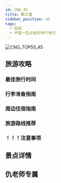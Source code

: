 ```yaml
---
id: CNG_45
title: 都江堰
sidebar_position: 45
tags:
  - 拾柒
  - 中国一生必去的50个地方
---
```

![CNG_TOP50_45](/img/love/CNG_TOP50/45.png)

## 旅游攻略

### 最佳旅行时间

### 行李准备指南

### 周边住宿指南

### 旅游路线推荐

### ！！！注意事项

## 景点详情

## 仇老师专属
